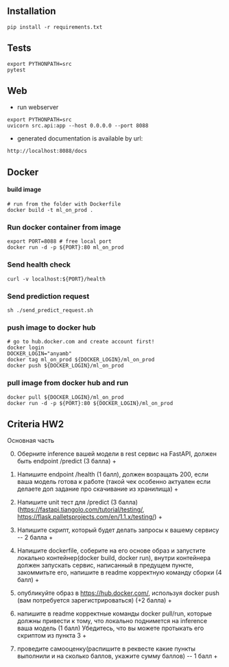 ## Installation

`pip install -r requirements.txt`

## Tests
```
export PYTHONPATH=src 
pytest
```

## Web
* run webserver

```
export PYTHONPATH=src 
uvicorn src.api:app --host 0.0.0.0 --port 8088
```

* generated documentation is available by url: 
 
```http://localhost:8088/docs```


## Docker
#### build image
```commandline
# run from the folder with Dockerfile
docker build -t ml_on_prod . 
```

### Run docker container from image

```commandline
export PORT=8088 # free local port
docker run -d -p ${PORT}:80 ml_on_prod
```

### Send health check 
```commandline
curl -v localhost:${PORT}/health
```

### Send prediction request
```commandline
sh ./send_predict_request.sh 
```

### push image to docker hub
```commandline
# go to hub.docker.com and create account first!
docker login
DOCKER_LOGIN="anyamb"
docker tag ml_on_prod ${DOCKER_LOGIN}/ml_on_prod
docker push ${DOCKER_LOGIN}/ml_on_prod 
```

### pull image from docker hub and run
```commandline
docker pull ${DOCKER_LOGIN}/ml_on_prod
docker run -d -p ${PORT}:80 ${DOCKER_LOGIN}/ml_on_prod
```


## Criteria HW2
Основная часть

0. Оберните inference вашей модели в rest сервис на FastAPI, должен быть endpoint /predict (3 балла) +

0. Напишите endpoint /health (1 балл), должен возращать 200, если ваша модель готова к работе (такой чек особенно актуален если делаете доп задание про скачивание из хранилища) +

0. Напишите unit тест для /predict (3 балла) (https://fastapi.tiangolo.com/tutorial/testing/, https://flask.palletsprojects.com/en/1.1.x/testing/) +

0. Напишите скрипт, который будет делать запросы к вашему сервису -- 2 балла +

0. Напишите dockerfile, соберите на его основе образ и запустите локально контейнер(docker build, docker run), внутри контейнера должен запускать сервис, написанный в предущем пункте, закоммитьте его, напишите в readme корректную команду сборки (4 балл) +

0. опубликуйте образ в https://hub.docker.com/, используя docker push (вам потребуется зарегистрироваться) (+2 балла) +

0. напишите в readme корректные команды docker pull/run, которые должны привести к тому, что локально поднимется на inference ваша модель (1 балл) Убедитесь, что вы можете протыкать его скриптом из пункта 3 +

0. проведите самооценку(распишите в реквесте какие пункты выполнили и на сколько баллов, укажите сумму баллов) -- 1 балл +
